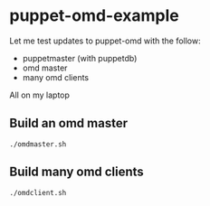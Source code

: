 puppet-omd-example
==================

Let me test updates to puppet-omd with the follow:

* puppetmaster (with puppetdb)
* omd master
* many omd clients

All on my laptop


Build an omd master
-------------------

    ./omdmaster.sh
    
    
Build many omd clients
----------------------

    ./omdclient.sh
